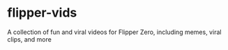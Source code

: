 # flipper-vids
A collection of fun and viral videos for Flipper Zero, including memes, viral clips, and more 
